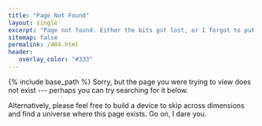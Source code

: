```yaml
---
title: "Page Not Found"
layout: single
excerpt: "Page not found. Either the bits got lost, or I forgot to put in pullups again"
sitemap: false
permalink: /404.html
header:
   overlay_color: "#333"
---
```


{% include base_path %}
Sorry, but the page you were trying to view does not exist --- perhaps you can try searching for it below.

Alternatively, please feel free to build a device to skip across dimensions and find a universe where this page exists.  Go on, I dare you.
